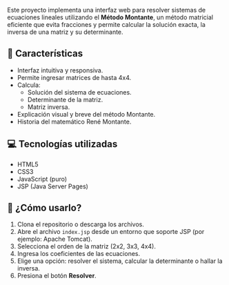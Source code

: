 Este proyecto implementa una interfaz web para resolver sistemas de ecuaciones lineales utilizando el **Método Montante**, un método matricial eficiente que evita fracciones y permite calcular la solución exacta, la inversa de una matriz y su determinante.
## 📌 Características

- Interfaz intuitiva y responsiva.
- Permite ingresar matrices de hasta 4x4.
- Calcula:
  - Solución del sistema de ecuaciones.
  - Determinante de la matriz.
  - Matriz inversa.
- Explicación visual y breve del método Montante.
- Historia del matemático René Montante.

## 💻 Tecnologías utilizadas

- HTML5
- CSS3
- JavaScript (puro)
- JSP (Java Server Pages)
## 🚀 ¿Cómo usarlo?

1. Clona el repositorio o descarga los archivos.
2. Abre el archivo `index.jsp` desde un entorno que soporte JSP (por ejemplo: Apache Tomcat).
3. Selecciona el orden de la matriz (2x2, 3x3, 4x4).
4. Ingresa los coeficientes de las ecuaciones.
5. Elige una opción: resolver el sistema, calcular la determinante o hallar la inversa.
6. Presiona el botón **Resolver**.

